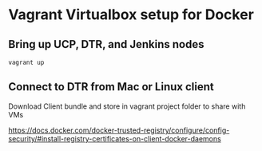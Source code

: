 Vagrant Virtualbox setup for Docker
========================

## Bring up UCP, DTR, and Jenkins nodes

```
vagrant up
```

## Connect to DTR from Mac or Linux client

Download Client bundle and store in vagrant project folder to share with VMs

https://docs.docker.com/docker-trusted-registry/configure/config-security/#install-registry-certificates-on-client-docker-daemons
